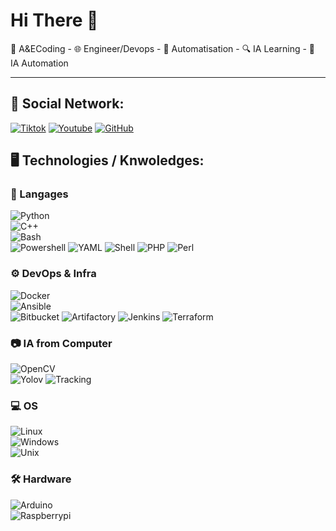 # Hi There 👋

🔗 A&ECoding - 🌐 Engineer/Devops - 🎯 Automatisation - 🔍 IA Learning - 📡 IA Automation

---

## 📌 Social Network: 

[![Tiktok](https://img.shields.io/badge/Tiktok-181717?style=for-the-badge&logo=tiktok&logoColor=black)](https://www.tiktok.com/@ae.coding)
[![Youtube](https://img.shields.io/badge/Youtube-181717?style=for-the-badge&logo=Youtube&logoColor=black)](https://www.youtube.com/@AECoding-r6w)
[![GitHub](https://img.shields.io/badge/GitHub-181717?style=for-the-badge&logo=github&logoColor=white)](https://github.com/iwebbo)  

## 🖥 Technologies / Knwoledges:

### 🔹 Langages  
![Python](https://img.shields.io/badge/Python-3776AB?style=for-the-badge&logo=python&logoColor=white)  
![C++](https://img.shields.io/badge/C++-00599C?style=for-the-badge&logo=c%2b%2b&logoColor=white)  
![Bash](https://img.shields.io/badge/Bash-4EAA25?style=for-the-badge&logo=gnu-bash&logoColor=white)  
![Powershell](https://img.shields.io/badge/Powershell-FCC624?style=for-the-badge&logo=Powershell&logoColor=black)
![YAML](https://img.shields.io/badge/YAML-FCC624?style=for-the-badge&logo=Yaml&logoColor=black)
![Shell](https://img.shields.io/badge/Shell-FCC624?style=for-the-badge&logo=Shell&logoColor=black)
![PHP](https://img.shields.io/badge/PHP-FCC624?style=for-the-badge&logo=PHP&logoColor=black)
![Perl](https://img.shields.io/badge/Perl-FCC624?style=for-the-badge&logo=Perl&logoColor=black)


### ⚙️ DevOps & Infra  
![Docker](https://img.shields.io/badge/Docker-2496ED?style=for-the-badge&logo=docker&logoColor=white)  
![Ansible](https://img.shields.io/badge/Ansible-EE0000?style=for-the-badge&logo=ansible&logoColor=white)  
![Bitbucket](https://img.shields.io/badge/Bitbucket-FCC624?style=for-the-badge&logo=Bitbucket&logoColor=black)
![Artifactory](https://img.shields.io/badge/Artifactory-FCC624?style=for-the-badge&logo=Artifactory&logoColor=black)
![Jenkins](https://img.shields.io/badge/Jenkins-FCC624?style=for-the-badge&logo=Jenkins&logoColor=black)
![Terraform](https://img.shields.io/badge/Terraform-FCC624?style=for-the-badge&logo=Terraform&logoColor=black)

### 📷 IA from Computer  
![OpenCV](https://img.shields.io/badge/OpenCV-5C3EE8?style=for-the-badge&logo=opencv&logoColor=white)  
![Yolov](https://img.shields.io/badge/Yolov-FCC624?style=for-the-badge&logo=Yolov&logoColor=black)
![Tracking](https://img.shields.io/badge/Tracking-FCC624?style=for-the-badge&logo=Tracking&logoColor=black)


### 💻 OS  
![Linux](https://img.shields.io/badge/Linux-FCC624?style=for-the-badge&logo=linux&logoColor=black)  
![Windows](https://img.shields.io/badge/Windows-0078D6?style=for-the-badge&logo=windows&logoColor=white)  
![Unix](https://img.shields.io/badge/Unix-FCC624?style=for-the-badge&logo=Unix&logoColor=black)

### 🛠️ Hardware  
![Arduino](https://img.shields.io/badge/Arduino-00979D?style=for-the-badge&logo=arduino&logoColor=white)  
![Raspberrypi](https://img.shields.io/badge/Raspberrypi-FCC624?style=for-the-badge&logo=Raspberrypi&logoColor=black)

